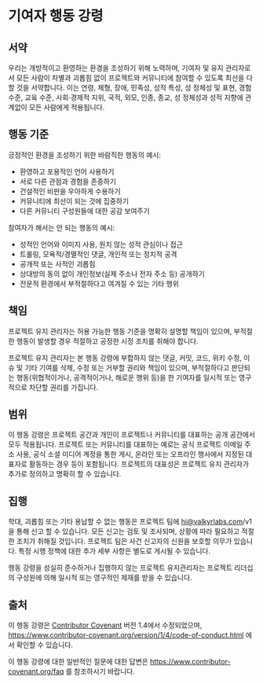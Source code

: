 # 기여자 행동 강령

## 서약

우리는 개방적이고 환영하는 환경을 조성하기 위해 노력하며, 기여자 및 유지 관리자로서 모든 사람이 차별과 괴롭힘 없이 프로젝트와 커뮤니티에 참여할 수 있도록 최선을 다할 것을 서약합니다. 이는 연령, 체형, 장애, 민족성, 성적 특성, 성 정체성 및 표현, 경험 수준, 교육 수준, 사회·경제적 지위, 국적, 외모, 인종, 종교, 성 정체성과 성적 지향에 관계없이 모든 사람에게 적용됩니다.

## 행동 기준

긍정적인 환경을 조성하기 위한 바람직한 행동의 예시:

- 환영하고 포용적인 언어 사용하기
- 서로 다른 관점과 경험을 존중하기
- 건설적인 비판을 우아하게 수용하기
- 커뮤니티에 최선이 되는 것에 집중하기
- 다른 커뮤니티 구성원들에 대한 공감 보여주기

참여자가 해서는 안 되는 행동의 예시:

- 성적인 언어와 이미지 사용, 원치 않는 성적 관심이나 접근
- 트롤링, 모욕적/경멸적인 댓글, 개인적 또는 정치적 공격
- 공개적 또는 사적인 괴롭힘
- 상대방의 동의 없이 개인정보(실제 주소나 전자 주소 등) 공개하기
- 전문적 환경에서 부적절하다고 여겨질 수 있는 기타 행위

## 책임

프로젝트 유지 관리자는 허용 가능한 행동 기준을 명확히 설명할 책임이 있으며, 부적절한 행동이 발생할 경우 적절하고 공정한 시정 조치를 취해야 합니다.

프로젝트 유지 관리자는 본 행동 강령에 부합하지 않는 댓글, 커밋, 코드, 위키 수정, 이슈 및 기타 기여를 삭제, 수정 또는 거부할 권리와 책임이 있으며, 부적절하다고 판단되는 행동(위협적이거나, 공격적이거나, 해로운 행위 등)을 한 기여자를 일시적 또는 영구적으로 차단할 권리를 가집니다.

## 범위

이 행동 강령은 프로젝트 공간과 개인이 프로젝트나 커뮤니티를 대표하는 공개 공간에서 모두 적용됩니다. 프로젝트 또는 커뮤니티를 대표하는 예로는 공식 프로젝트 이메일 주소 사용, 공식 소셜 미디어 계정을 통한 게시, 온라인 또는 오프라인 행사에서 지정된 대표자로 활동하는 경우 등이 포함됩니다. 프로젝트의 대표성은 프로젝트 유지 관리자가 추가로 정의하고 명확히 할 수 있습니다.

## 집행

학대, 괴롭힘 또는 기타 용납할 수 없는 행동은 프로젝트 팀에 hi@valkyrlabs.com/v1을 통해 신고 할 수 있습니다. 모든 신고는 검토 및 조사되며, 상황에 따라 필요하고 적절한 조치가 취해질 것입니다. 프로젝트 팀은 사건 신고자의 신원을 보호할 의무가 있습니다. 특정 시행 정책에 대한 추가 세부 사항은 별도로 게시될 수 있습니다.

행동 강령을 성실히 준수하거나 집행하지 않는 프로젝트 유지관리자는 프로젝트 리더십의 구성원에 의해 일시적 또는 영구적인 제재를 받을 수 있습니다.

## 출처

이 행동 강령은 [Contributor Covenant][homepage] 버전 1.4에서 수정되었으며, https://www.contributor-covenant.org/version/1/4/code-of-conduct.html 에서 확인할 수 있습니다.

[homepage]: https://www.contributor-covenant.org

이 행동 강령에 대한 일반적인 질문에 대한 답변은 https://www.contributor-covenant.org/faq 를 참조하시기 바랍니다.
